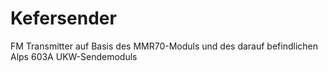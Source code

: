 # Kefersender
FM Transmitter auf Basis des MMR70-Moduls und des darauf befindlichen Alps 603A UKW-Sendemoduls
